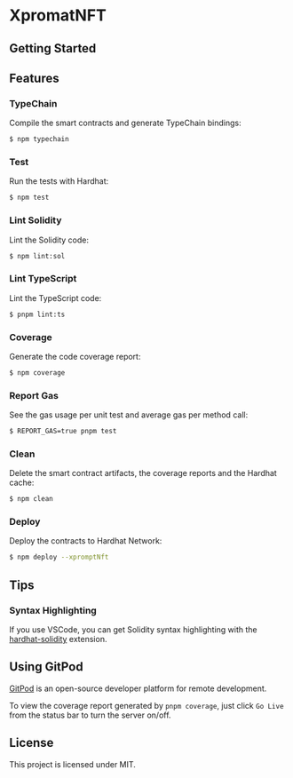 # XpromatNFT

## Getting Started

## Features

### TypeChain

Compile the smart contracts and generate TypeChain bindings:

```sh
$ npm typechain
```

### Test

Run the tests with Hardhat:

```sh
$ npm test
```

### Lint Solidity

Lint the Solidity code:

```sh
$ npm lint:sol
```

### Lint TypeScript

Lint the TypeScript code:

```sh
$ pnpm lint:ts
```

### Coverage

Generate the code coverage report:

```sh
$ npm coverage
```

### Report Gas

See the gas usage per unit test and average gas per method call:

```sh
$ REPORT_GAS=true pnpm test
```

### Clean

Delete the smart contract artifacts, the coverage reports and the Hardhat cache:

```sh
$ npm clean
```

### Deploy

Deploy the contracts to Hardhat Network:

```sh
$ npm deploy --xpromptNft
```

## Tips

### Syntax Highlighting

If you use VSCode, you can get Solidity syntax highlighting with the
[hardhat-solidity](https://marketplace.visualstudio.com/items?itemName=NomicFoundation.hardhat-solidity) extension.

## Using GitPod

[GitPod](https://www.gitpod.io/) is an open-source developer platform for remote development.

To view the coverage report generated by `pnpm coverage`, just click `Go Live` from the status bar to turn the server
on/off.

## License

This project is licensed under MIT.
